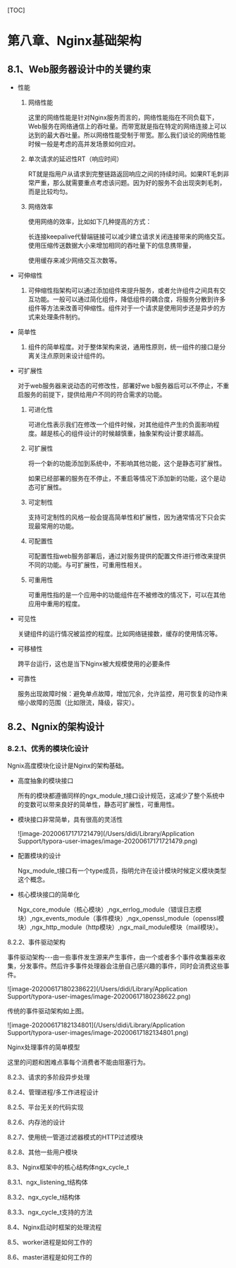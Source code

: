 [TOC]

# 第八章、Nginx基础架构

## 8.1、Web服务器设计中的关键约束

* 性能

  1. 网络性能

     这里的网络性能是针对Nginx服务而言的，网络性能指在不同负载下，Web服务在网络通信上的吞吐量。而带宽就是指在特定的网络连接上可以达到的最大吞吐量。所以网络性能受制于带宽。那么我们谈论的网络性能时候一般是考虑的高并发场景如何应对。

  2. 单次请求的延迟性RT（响应时间）

     RT就是指用户从请求到完整链路返回响应之间的持续时间。如果RT毛刺非常严重，那么就需要重点考虑该问题。因为好的服务不会出现突刺毛刺，而是比较均匀。

  3. 网络效率

     使用网络的效率，比如如下几种提高的方式：

     长连接keepalive代替端链接可以减少建立请求关闭连接带来的网络交互。使用压缩传送数据大小来增加相同的吞吐量下的信息携带量，

     使用缓存来减少网络交互次数等。

* 可伸缩性

  1. 可伸缩性指架构可以通过添加组件来提升服务，或者允许组件之间具有交互功能。一般可以通过简化组件，降低组件的耦合度，将服务分散到许多组件等方法来改善可伸缩性。组件对于一个请求是使用同步还是异步的方式来处理条件制约。

* 简单性

  1. 组件的简单程度。对于整体架构来说，通用性原则，统一组件的接口是分离关注点原则来设计组件的。

* 可扩展性

  对于web服务器来说动态的可修改性，部署好we b服务器后可以不停止，不重启服务的前提下，提供给用户不同的符合需求的功能。

  1. 可进化性

     可进化性表示我们在修改一个组件时候，对其他组件产生的负面影响程度。越是核心的组件设计的时候越慎重，抽象架构设计要求越高。

  2. 可扩展性

     将一个新的功能添加到系统中，不影响其他功能，这个是静态可扩展性。

     如果已经部署的服务在不停止，不重启等情况下添加新的功能，这个是动态可扩展性。

  3. 可定制性

     支持可定制性的风格一般会提高简单性和扩展性，因为通常情况下只会实现最常用的功能。

  4. 可配置性

     可配置性指web服务部署后，通过对服务提供的配置文件进行修改来提供不同的功能。与可扩展性，可重用性相关。

  5. 可重用性

     可重用性指的是一个应用中的功能组件在不被修改的情况下，可以在其他应用中重用的程度。

* 可见性

  关键组件的运行情况被监控的程度。比如网络链接数，缓存的使用情况等。

* 可移植性

  跨平台运行，这也是当下Nginx被大规模使用的必要条件

* 可靠性

  服务出现故障时候：避免单点故障，增加冗余，允许监控，用可恢复的动作来缩小故障的范围（比如限流，降级，容灾）。

## 8.2、Ngnix的架构设计

### 8.2.1、优秀的模块化设计

Ngnix高度模块化设计是Nginx的架构基础。

* 高度抽象的模块接口

  所有的模块都遵循同样的ngx_module_t接口设计规范，这减少了整个系统中的变数可以带来良好的简单性，静态可扩展性，可重用性。

* 模块接口非常简单，具有很高的灵活性

  ![image-20200617171721479](/Users/didi/Library/Application Support/typora-user-images/image-20200617171721479.png)

* 配置模块的设计

  Ngx_module_t接口有一个type成员，指明允许在设计模块时候定义模块类型这个概念。

* 核心模块接口的简单化

  Ngx_core_module（核心模块）,ngx_errlog_module（错误日志模块）,ngx_events_module（事件模块）,ngx_openssl_module（openssl模块）,ngx_http_module（http模块）,ngx_mail_module模块（mail模块）。

8.2.2、事件驱动架构

事件驱动架构---由一些事件发生源来产生事件，由一个或者多个事件收集器来收集，分发事件。然后许多事件处理器会注册自己感兴趣的事件，同时会消费这些事件。

![image-20200617180238622](/Users/didi/Library/Application Support/typora-user-images/image-20200617180238622.png)

传统的事件驱动架构如上图。

![image-20200617182134801](/Users/didi/Library/Application Support/typora-user-images/image-20200617182134801.png)

Nginx处理事件的简单模型

这里的问题和困难点事每个消费者不能由阻塞行为。

8.2.3、请求的多阶段异步处理

8.2.4、管理进程/多工作进程设计

8.2.5、平台无关的代码实现

8.2.6、内存池的设计

8.2.7、使用统一管道过滤器模式的HTTP过滤模块

8.2.8、其他一些用户模块

8.3、Nginx框架中的核心结构体ngx_cycle_t

8.3.1、ngx_listening_t结构体

8.3.2、ngx_cycle_t结构体

8.3.3、ngx_cycle_t支持的方法

8.4、Nginx启动时框架的处理流程

8.5、worker进程是如何工作的

8.6、master进程是如何工作的